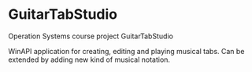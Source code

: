 # GuitarTabStudio
Operation Systems course project
GuitarTabStudio

WinAPI application for creating, editing and playing musical tabs. Can be extended by adding new kind of musical notation.
